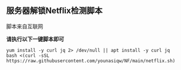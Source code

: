 **服务器解锁Netflix检测脚本**
----------------

脚本来自互联网

**请执行以下一键脚本即可**
```
yum install -y curl jq 2> /dev/null || apt install -y curl jq
bash <(curl -sSL https://raw.githubusercontent.com/younasiqw/NF/main/netflix.sh)
```
